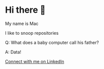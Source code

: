 <h1> Hi there 👋</h1>
My name is Mac 
<p>I like to snoop repositories<p>
<p>Q: What does a baby computer call his father?</p>

<p>A: Data!</p>
<p>
  <a href="https://www.linkedin.com/in/paigelmcintyre/" target="new" id="my-link"> Connect with me on LinkedIn </a> 
</p>

<!---
Paige-Mac/Paige-Mac is a ✨ special ✨ repository because its `README.md` (this file) appears on your GitHub profile.
You can click the Preview link to take a look at your changes.
--->
